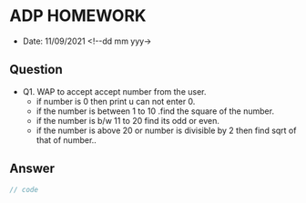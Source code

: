 # ADP HOMEWORK

* Date: 11/09/2021 <!--dd mm yyy->

## Question

* Q1. WAP to accept accept number from the user.
  * if number is 0 then print u can not enter 0.
  * if the number is between 1 to 10 .find the square of the number.
  * if the number is b/w 11 to 20 find its odd or even.
  * if the number is above 20 or number is divisible by 2 then find sqrt of that of number..

## Answer

```c
// code
```
